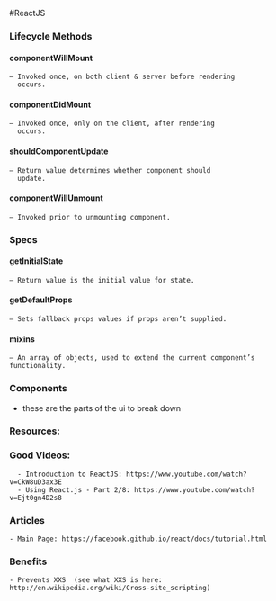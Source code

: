 #ReactJS

### Lifecycle Methods
  #### componentWillMount
    – Invoked once, on both client & server before rendering
      occurs.
  #### componentDidMount
    – Invoked once, only on the client, after rendering
      occurs.
  #### shouldComponentUpdate
    – Return value determines whether component should
      update.
  #### componentWillUnmount
    – Invoked prior to unmounting component.

### Specs
  #### getInitialState
    – Return value is the initial value for state.
  #### getDefaultProps
    – Sets fallback props values if props aren’t supplied.
  #### mixins
    – An array of objects, used to extend the current component’s functionality.

### Components
  - these are the parts of the ui to break down



### Resources:
  ### Good Videos:
      - Introduction to ReactJS: https://www.youtube.com/watch?v=CkW8uD3ax3E
      - Using React.js - Part 2/8: https://www.youtube.com/watch?v=Ejt0gn4D2s8

  ### Articles
    - Main Page: https://facebook.github.io/react/docs/tutorial.html

  ### Benefits
    - Prevents XXS  (see what XXS is here: http://en.wikipedia.org/wiki/Cross-site_scripting)





